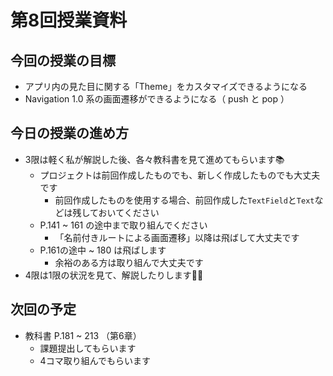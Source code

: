 # 第8回授業資料

## 今回の授業の目標

- アプリ内の見た目に関する「Theme」をカスタマイズできるようになる
- Navigation 1.0 系の画面遷移ができるようになる（ push と pop ）

## 今日の授業の進め方

- 3限は軽く私が解説した後、各々教科書を見て進めてもらいます📚️
  - プロジェクトは前回作成したものでも、新しく作成したものでも大丈夫です
    - 前回作成したものを使用する場合、前回作成した`TextField`と`Text`などは残しておいてください
  - P.141 ~ 161 の途中まで取り組んでください
    - 「名前付きルートによる画面遷移」以降は飛ばして大丈夫です
  - P.161の途中 ~ 180 は飛ばします
    - 余裕のある方は取り組んで大丈夫です
- 4限は1限の状況を見て、解説したりします👨‍🏫

## 次回の予定

- 教科書 P.181 ~ 213 （第6章）
  - 課題提出してもらいます
  - 4コマ取り組んでもらいます
